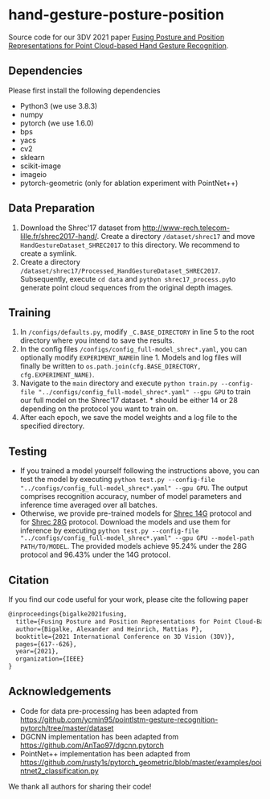 # hand-gesture-posture-position
Source code for our 3DV 2021 paper [Fusing Posture and Position Representations for Point Cloud-based Hand Gesture Recognition](https://ieeexplore.ieee.org/abstract/document/9665889).

## Dependencies
Please first install the following dependencies
* Python3 (we use 3.8.3)
* numpy
* pytorch (we use 1.6.0)
* bps
* yacs
* cv2
* sklearn
* scikit-image
* imageio
* pytorch-geometric (only for ablation experiment with PointNet++)

## Data Preparation
1. Download the Shrec'17 dataset from http://www-rech.telecom-lille.fr/shrec2017-hand/. Create a directory `/dataset/shrec17` and move `HandGestureDataset_SHREC2017` to this directory. We recommend to create a symlink.
2. Create a directory `/dataset/shrec17/Processed_HandGestureDataset_SHREC2017`. Subsequently, execute `cd data` and `python shrec17_process.py`to generate point cloud sequences from the original depth images.

## Training
1. In `/configs/defaults.py`, modify `_C.BASE_DIRECTORY` in line 5 to the root directory where you intend to save the results.
2. In the config files `/configs/config_full-model_shrec*.yaml`, you can optionally modify `EXPERIMENT_NAME`in line 1. Models and log files will finally be written to `os.path.join(cfg.BASE_DIRECTORY, cfg.EXPERIMENT_NAME)`.
3. Navigate to the `main` directory and execute `python train.py --config-file "../configs/config_full-model_shrec*.yaml" --gpu GPU` to train our full model on the Shrec'17 dataset. * should be either 14 or 28 depending on the protocol you want to train on.
4. After each epoch, we save the model weights and a log file to the specified directory.

## Testing
* If you trained a model yourself following the instructions above, you can test the model by executing `python test.py --config-file "../configs/config_full-model_shrec*.yaml" --gpu GPU`. The output comprises recognition accuracy, number of model parameters and inference time averaged over all batches.
* Otherwise, we provide pre-trained models for [Shrec 14G](https://drive.google.com/file/d/1JIpOjM36upTdm-MCvjuOZNnuWKpvKdf3/view?usp=sharing) protocol and for [Shrec 28G](https://drive.google.com/file/d/195_gpv8LYQsdYtPVDMsSFntLyjuZKtjt/view?usp=sharing) protocol. Download the models and use them for inference by executing `python test.py --config-file "../configs/config_full-model_shrec*.yaml" --gpu GPU --model-path PATH/TO/MODEL`. The provided models achieve 95.24% under the 28G protocol and 96.43% under the 14G protocol.

## Citation
If you find our code useful for your work, please cite the following paper
```latex
@inproceedings{bigalke2021fusing,
  title={Fusing Posture and Position Representations for Point Cloud-Based Hand Gesture Recognition},
  author={Bigalke, Alexander and Heinrich, Mattias P},
  booktitle={2021 International Conference on 3D Vision (3DV)},
  pages={617--626},
  year={2021},
  organization={IEEE}
}
```

## Acknowledgements
* Code for data pre-processing has been adapted from https://github.com/ycmin95/pointlstm-gesture-recognition-pytorch/tree/master/dataset
* DGCNN implementation has been adapted from https://github.com/AnTao97/dgcnn.pytorch
* PointNet++ implementation has been adapted from https://github.com/rusty1s/pytorch_geometric/blob/master/examples/pointnet2_classification.py

We thank all authors for sharing their code!
